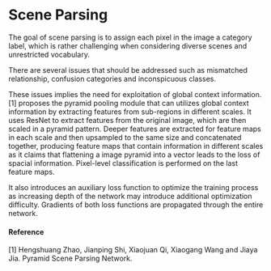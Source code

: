 # Scene Parsing

The goal of scene parsing is to assign each pixel in the image a category label, which is rather challenging when considering diverse scenes and unrestricted vocabulary.

There are several issues that should be addressed such as mismatched relationship, confusion categories and inconspicuous classes.

These issues implies the need for exploitation of global context information. [1] proposes the pyramid pooling module that can utilizes global context information by extracting features from sub-regions in different scales. It uses ResNet to extract features from the original image, which are then scaled in a pyramid pattern. Deeper features are extracted for feature maps in each scale and then upsampled to the same size and concatenated together, producing feature maps that contain information in different scales as it claims that flattening a image pyramid into a vector leads to the loss of spacial information. Pixel-level classification is performed on the last feature maps.

It also introduces an auxiliary loss function to optimize the training process as increasing depth of the network may introduce additional optimization difficulty. Gradients of both loss functions are propagated through the entire network.

#### Reference
[1] Hengshuang Zhao, Jianping Shi, Xiaojuan Qi, Xiaogang Wang and Jiaya Jia. Pyramid Scene Parsing Network.
